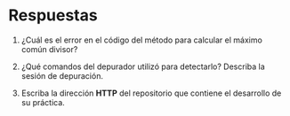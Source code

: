 Respuestas
==========

1. ¿Cuál es el error en el código del método para calcular el máximo común divisor?

2. ¿Qué comandos del depurador utilizó para detectarlo? Describa la sesión de depuración.

3. Escriba la dirección **HTTP** del repositorio que contiene el desarrollo de su práctica.

